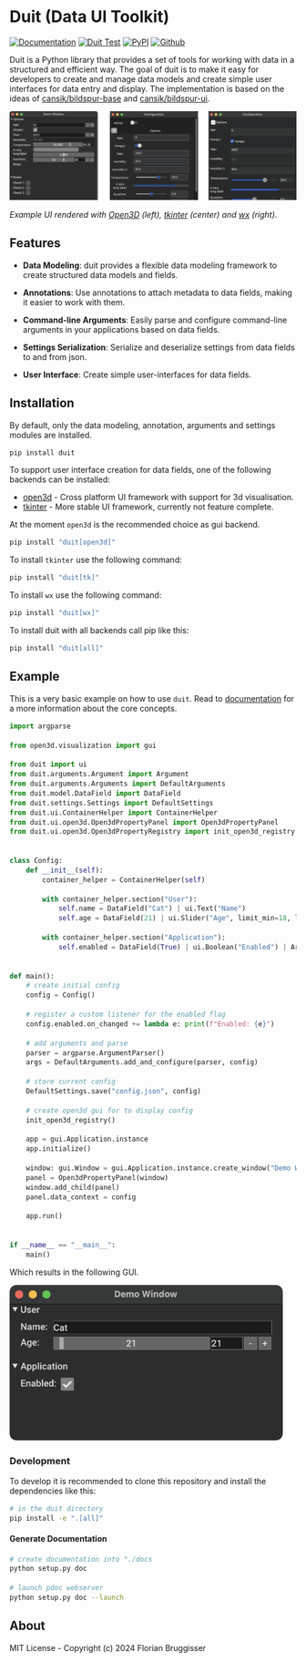 # Duit (Data UI Toolkit)

[![Documentation](https://img.shields.io/badge/read-documentation-blue)](https://cansik.github.io/duit/)
[![Duit Test](https://github.com/cansik/duit/actions/workflows/test.yml/badge.svg)](https://github.com/cansik/duit/actions/workflows/test.yml)
[![PyPI](https://img.shields.io/pypi/v/duit)](https://pypi.org/project/duit/)
[![Github](https://img.shields.io/badge/github-duit-green.svg?logo=github)](https://github.com/cansik/duit)

Duit is a Python library that provides a set of tools for working with data in a structured and efficient way. The goal
of duit is to make it easy for developers to create and manage data models and create simple user interfaces for
data entry and display. The implementation is based on the ideas
of [cansik/bildspur-base](https://github.com/cansik/bildspur-base)
and [cansik/bildspur-ui](https://github.com/cansik/bildspur-ui).

<img width="800" alt="gui-demo" src="./doc/gui-demo.png">

*Example UI rendered with [Open3D](https://github.com/isl-org/Open3D) (left), [tkinter](https://docs.python.org/3/library/tkinter.html) (center) and [wx](https://pypi.org/project/wxPython/) (right)*.

## Features

- **Data Modeling**: duit provides a flexible data modeling framework to create structured data models and fields.

- **Annotations**: Use annotations to attach metadata to data fields, making it easier to work with them.

- **Command-line Arguments**: Easily parse and configure command-line arguments in your applications based on data
  fields.

- **Settings Serialization**: Serialize and deserialize settings from data fields to and from json.

- **User Interface**: Create simple user-interfaces for data fields.

## Installation

By default, only the data modeling, annotation, arguments and settings modules are installed.

```bash
pip install duit
```

To support user interface creation for data fields, one of the following backends can be installed:

- [open3d](https://github.com/isl-org/Open3D) - Cross platform UI framework with support for 3d visualisation.
- [tkinter](https://docs.python.org/3/library/tkinter.html) - More stable UI framework, currently not feature complete.

At the moment `open3d` is the recommended choice as gui backend.

```bash
pip install "duit[open3d]"
```

To install `tkinter` use the following command:

```bash
pip install "duit[tk]"
```

To install `wx` use the following command:

```bash
pip install "duit[wx]"
```

To install duit with all backends call pip like this:

```bash
pip install "duit[all]"
```

## Example

This is a very basic example on how to use `duit`. Read to [documentation](https://cansik.github.io/duit/duit.html#documentation) for a more information about the core concepts.

```python
import argparse

from open3d.visualization import gui

from duit import ui
from duit.arguments.Argument import Argument
from duit.arguments.Arguments import DefaultArguments
from duit.model.DataField import DataField
from duit.settings.Settings import DefaultSettings
from duit.ui.ContainerHelper import ContainerHelper
from duit.ui.open3d.Open3dPropertyPanel import Open3dPropertyPanel
from duit.ui.open3d.Open3dPropertyRegistry import init_open3d_registry


class Config:
    def __init__(self):
        container_helper = ContainerHelper(self)

        with container_helper.section("User"):
            self.name = DataField("Cat") | ui.Text("Name")
            self.age = DataField(21) | ui.Slider("Age", limit_min=18, limit_max=99)

        with container_helper.section("Application"):
            self.enabled = DataField(True) | ui.Boolean("Enabled") | Argument()


def main():
    # create initial config
    config = Config()

    # register a custom listener for the enabled flag
    config.enabled.on_changed += lambda e: print(f"Enabled: {e}")

    # add arguments and parse
    parser = argparse.ArgumentParser()
    args = DefaultArguments.add_and_configure(parser, config)

    # store current config
    DefaultSettings.save("config.json", config)

    # create open3d gui for to display config
    init_open3d_registry()

    app = gui.Application.instance
    app.initialize()

    window: gui.Window = gui.Application.instance.create_window("Demo Window", 400, 200)
    panel = Open3dPropertyPanel(window)
    window.add_child(panel)
    panel.data_context = config

    app.run()


if __name__ == "__main__":
    main()
```

Which results in the following GUI.

<img width="480" alt="example-window" src="./doc/example-window.png">

### Development

To develop it is recommended to clone this repository and install the dependencies like this:

```bash
# in the duit directory
pip install -e ".[all]"
```

#### Generate Documentation

```bash
# create documentation into "./docs
python setup.py doc

# launch pdoc webserver
python setup.py doc --launch
```

## About

MIT License - Copyright (c) 2024 Florian Bruggisser

